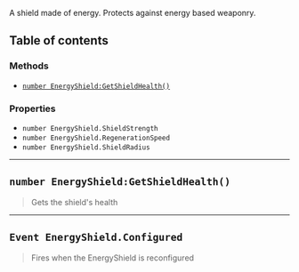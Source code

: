 A shield made of energy. Protects against energy based weaponry.

## Table of contents

### Methods

* [`number EnergyShield:GetShieldHealth()`](#number-energyshieldgetshieldhealth)

### Properties

* `number EnergyShield.ShieldStrength`
* `number EnergyShield.RegenerationSpeed`
* `number EnergyShield.ShieldRadius`

___

## `number EnergyShield:GetShieldHealth()`

> Gets the shield's health

___

## `Event EnergyShield.Configured`

> Fires when the EnergyShield is reconfigured
